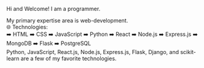 Hi and Welcome! I am a programmer.

My primary expertise area is web-development.  
:globe_with_meridians: Technologies:  
:arrow_right: HTML :arrow_right: CSS :arrow_right: JavaScript :arrow_right: Python :arrow_right: React :arrow_right: Node.js :arrow_right: Express.js :arrow_right: MongoDB :arrow_right: Flask :arrow_right: PostgreSQL  
Python, JavaScript, React.js, Node.js, Express.js, Flask, Django, and scikit-learn are a few of my favorite technologies.
